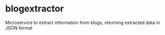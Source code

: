 # blogextractor
Microservice to extract information from blogs, returning extracted data in JSON format
